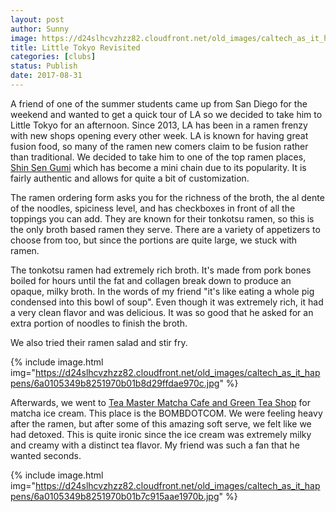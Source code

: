 ```yaml
---
layout: post
author: Sunny
image: https://d24slhcvzhzz82.cloudfront.net/old_images/caltech_as_it_happens/6a0105349b8251970b01b8d29ffda4970c.jpg
title: Little Tokyo Revisited
categories: [clubs]
status: Publish
date: 2017-08-31
---
```


A friend of one of the summer students came up from San Diego for the weekend and wanted to get a quick tour of LA so we decided to take him to Little Tokyo for an afternoon. Since 2013, LA has been in a ramen frenzy with new shops opening every other week. LA is known for having great fusion food, so many of the ramen new comers claim to be fusion rather than traditional. We decided to take him to one of the top ramen places, <a href="https://www.shinsengumigroup.com/en/restaurants/litteletokyo-ramen.php">Shin Sen Gumi</a> which has become a mini chain due to its popularity. It is fairly authentic and allows for quite a bit of customization.

The ramen ordering form asks you for the richness of the broth, the al dente of the noodles, spiciness level, and has checkboxes in front of all the toppings you can add. They are known for their tonkotsu ramen, so this is the only broth based ramen they serve. There are a variety of appetizers to choose from too, but since the portions are quite large, we stuck with ramen.

The tonkotsu ramen had extremely rich broth. It's made from pork bones boiled for hours until the fat and collagen break down to produce an opaque, milky broth. In the words of my friend "it's like eating a whole pig condensed into this bowl of soup". Even though it was extremely rich, it had a very clean flavor and was delicious. It was so good that he asked for an extra portion of noodles to finish the broth.

We also tried their ramen salad and stir fry.


{% include image.html img="https://d24slhcvzhzz82.cloudfront.net/old_images/caltech_as_it_happens/6a0105349b8251970b01b8d29ffdae970c.jpg" %}

Afterwards, we went to <a href="https://www.facebook.com/LATeaMaster/">Tea Master Matcha Cafe and Green Tea Shop</a> for matcha ice cream. This place is the BOMBDOTCOM. We were feeling heavy after the ramen, but after some of this amazing soft serve, we felt like we had detoxed. This is quite ironic since the ice cream was extremely milky and creamy with a distinct tea flavor. My friend was such a fan that he wanted seconds.


{% include image.html img="https://d24slhcvzhzz82.cloudfront.net/old_images/caltech_as_it_happens/6a0105349b8251970b01b7c915aae1970b.jpg" %}
